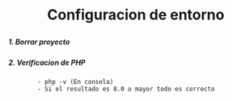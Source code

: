 # <p align="center"> Configuracion de entorno</p>
#####    1. Borrar proyecto
#####    2. Verificacion de PHP 
            - php -v (En consola)
            - Si el resultado es 8.0 o mayor todo es correcto